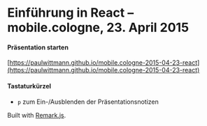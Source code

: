 Einführung in React &ndash; mobile.cologne, 23. April 2015
==========================================================

#### Präsentation starten
[https://paulwittmann.github.io/mobile.cologne-2015-04-23-react](https://paulwittmann.github.io/mobile.cologne-2015-04-23-react)


#### Tastaturkürzel
+ `p` zum Ein-/Ausblenden der Präsentationsnotizen


Built with [Remark.js](https://github.com/gnab/remark).
